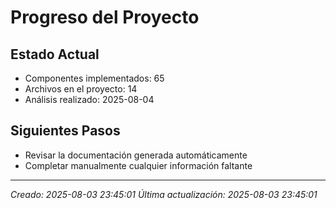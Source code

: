# Progreso del Proyecto

## Estado Actual

- Componentes implementados: 65
- Archivos en el proyecto: 14
- Análisis realizado: 2025-08-04

## Siguientes Pasos

- Revisar la documentación generada automáticamente
- Completar manualmente cualquier información faltante


---
*Creado: 2025-08-03 23:45:01*
*Última actualización: 2025-08-03 23:45:01*